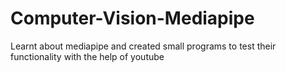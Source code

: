 # Computer-Vision-Mediapipe
Learnt about mediapipe and created small programs to test their functionality with the help of youtube
